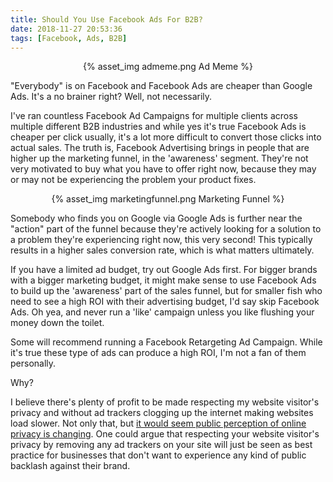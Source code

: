 ```yaml
---
title: Should You Use Facebook Ads For B2B?
date: 2018-11-27 20:53:36
tags: [Facebook, Ads, B2B]
---
```


<center>{% asset_img admeme.png Ad Meme %}</center>

"Everybody" is on Facebook and Facebook Ads are cheaper than Google Ads. It's a no brainer right? Well, not necessarily.

I've ran countless Facebook Ad Campaigns for multiple clients across multiple different B2B industries and while yes it's true Facebook Ads is cheaper per click usually, it's a lot more difficult to convert those clicks into actual sales. The truth is, Facebook Advertising brings in people that are higher up the marketing funnel, in the 'awareness' segment. They're not very motivated to buy what you have to offer right now, because they may or may not be experiencing the problem your product fixes.

<center>{% asset_img marketingfunnel.png Marketing Funnel %}</center>


Somebody who finds you on Google via Google Ads is further near the "action" part of the funnel because they're actively looking for a solution to a problem they're experiencing right now, this very second! This typically results in a higher sales conversion rate, which is what matters ultimately.

If you have a limited ad budget, try out Google Ads first. For bigger brands with a bigger marketing budget, it might make sense to use Facebook Ads to build up the 'awareness' part of the sales funnel, but for smaller fish who need to see a high ROI with their advertising budget, I'd say skip Facebook Ads. Oh yea, and never run a 'like' campaign unless you like flushing your money down the toilet.

Some will recommend running a Facebook Retargeting Ad Campaign. While it's true these type of ads can produce a high ROI, I'm not a fan of them personally. 

Why? 

I believe there's plenty of profit to be made respecting my website visitor's privacy and without ad trackers clogging up the internet making websites load slower. Not only that, but [it would seem public perception of online privacy is changing](http://www.pewresearch.org/fact-tank/2018/03/27/americans-complicated-feelings-about-social-media-in-an-era-of-privacy-concerns/). One could argue that respecting your website visitor's privacy by removing any ad trackers on your site will just be seen as best practice for businesses that don't want to experience any kind of public backlash against their brand.